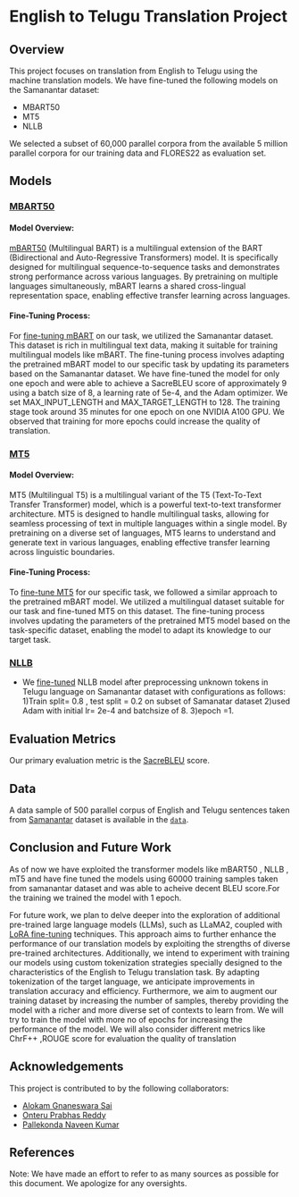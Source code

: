 # English to Telugu Translation Project

## Overview
This project focuses on translation from English to Telugu using the machine translation models. We have fine-tuned the following models on the Samanantar dataset:
- MBART50
- MT5
- NLLB

We selected a subset of 60,000 parallel corpora from the available 5 million parallel corpora for our training data  and FLORES22 as evaluation set.

## Models
### [MBART50](https://arxiv.org/pdf/2008.00401.pdf)

#### Model Overview:
[mBART50](https://arxiv.org/pdf/2008.00401.pdf) (Multilingual BART) is a multilingual extension of the BART (Bidirectional and Auto-Regressive Transformers) model. It is specifically designed for multilingual sequence-to-sequence tasks and demonstrates strong performance across various languages. By pretraining on multiple languages simultaneously, mBART learns a shared cross-lingual representation space, enabling effective transfer learning across languages.

#### Fine-Tuning Process:
For [fine-tuning mBART](https://huggingface.co/transformers/v4.7.0/model_doc/mbart.html) on our task, we utilized the Samanantar dataset. This dataset is rich in multilingual text data, making it suitable for training multilingual models like mBART. The fine-tuning process involves adapting the pretrained mBART model to our specific task by updating its parameters based on the Samanantar dataset. We have fine-tuned the model for only one epoch and were able to achieve a SacreBLEU score of approximately 9 using a batch size of 8, a learning rate of 5e-4, and the Adam optimizer. We set MAX_INPUT_LENGTH and MAX_TARGET_LENGTH to 128. The training stage took around 35 minutes for one epoch on one NVIDIA A100 GPU. We observed that training for more epochs could increase the quality of translation.


### [MT5](https://arxiv.org/abs/2010.11934)

#### Model Overview:
MT5 (Multilingual T5) is a multilingual variant of the T5 (Text-To-Text Transfer Transformer) model, which is a powerful text-to-text transformer architecture. MT5 is designed to handle multilingual tasks, allowing for seamless processing of text in multiple languages within a single model. By pretraining on a diverse set of languages, MT5 learns to understand and generate text in various languages, enabling effective transfer learning across linguistic boundaries.

#### Fine-Tuning Process:
To [fine-tune MT5](https://huggingface.co/docs/transformers/v4.14.1/en/model_doc/mt5) for our specific task, we followed a similar approach to the pretrained mBART model. We utilized a multilingual dataset suitable for our task and fine-tuned MT5 on this dataset. The fine-tuning process involves updating the parameters of the pretrained MT5 model based on the task-specific dataset, enabling the model to adapt its knowledge to our target task.


### [NLLB](https://arxiv.org/abs/2207.04672)
- We [fine-tuned](https://discuss.huggingface.co/t/fine-tuning-nllb-model/31237) NLLB model after preprocessing unknown tokens in Telugu language on Samanantar dataset with configurations as follows:
1)Train split= 0.8 , test split = 0.2 on subset of Samanatar dataset 
2)used Adam with initial lr= 2e-4 and batchsize of 8.
3)epoch =1.
  

## Evaluation Metrics
Our primary evaluation metric is the [SacreBLEU](https://github.com/mjpost/sacrebleu) score.

## Data
A data sample of 500 parallel corpus of English and Telugu sentences  taken from [Samanantar](https://ai4bharat.iitm.ac.in/samanantar/) dataset  is available in the [`data`](./Data).


## Conclusion and Future Work
As of now  we have exploited the transformer models like mBART50 , NLLB , mT5  and
have fine tuned the models using 60000 training samples taken from samanantar dataset
and was able to acheive decent BLEU score.For the training we trained the model with 1
epoch.

For future work, we plan to delve deeper into the exploration of additional pre-trained
large language models (LLMs), such as LLaMA2, coupled with [LoRA fine-tuning](https://arxiv.org/abs/2106.09685)
techniques. This approach aims to further enhance the performance of our translation
models by exploiting the strengths of diverse pre-trained architectures.
Additionally, we intend to experiment with training our models using custom tokenization
strategies specially designed to the characteristics of the English to Telugu translation
task. By adapting tokenization of the target language, we anticipate improvements in
translation accuracy and efficiency. Furthermore, we aim to augment our training dataset
by increasing the number of samples, thereby providing the model with a richer and more
diverse set of contexts to learn from. We will try to train the model with more no of epochs
for increasing the performance of the model. We will also consider different metrics like
ChrF++ ,ROUGE score  for evaluation the quality of translation



## Acknowledgements
This project is contributed to by the following collaborators:

- [Alokam Gnaneswara Sai](https://github.com/alokamgnaneswarasai)
- [Onteru Prabhas Reddy](https://github.com/prabhas2002)
- [Pallekonda Naveen Kumar](https://github.com/PNaveenKumar1)


## References 

Note: We have made an effort to refer to as many sources as possible for this document. We apologize for any oversights.




